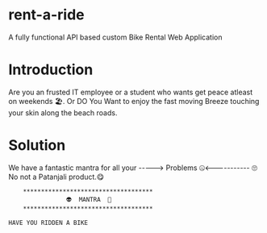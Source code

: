 # rent-a-ride
A fully functional API based custom Bike Rental Web Application 

# Introduction
  Are you an frusted IT employee or a student who wants get peace atleast on weekends 🏖. 
  Or 
  DO You Want to enjoy the fast moving Breeze touching your skin along the beach roads.

# Solution
  We have a fantastic mantra for all your -----> Problems 🤐<----------- 
         🙄 No not a Patanjali product.😋
           
        ************************************
                    👽  MANTRA  👾
        ************************************
    
    HAVE YOU RIDDEN A BIKE 
  
